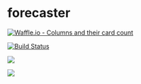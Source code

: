 # forecaster

[![Waffle.io - Columns and their card count](https://badge.waffle.io/modernmaster/forecaster.svg?columns=all)](https://waffle.io/modernmaster/forecaster)

[![Build Status](https://travis-ci.org/modernmaster/forecaster.svg?branch=master)](https://travis-ci.org/modernmaster/forecaster)

<a href="https://codeclimate.com/github/modernmaster/forecaster/maintainability"><img src="https://api.codeclimate.com/v1/badges/28974b4b3d6dc331686b/maintainability" /></a>

<a href="https://codeclimate.com/github/modernmaster/forecaster/test_coverage"><img src="https://api.codeclimate.com/v1/badges/28974b4b3d6dc331686b/test_coverage" /></a>
